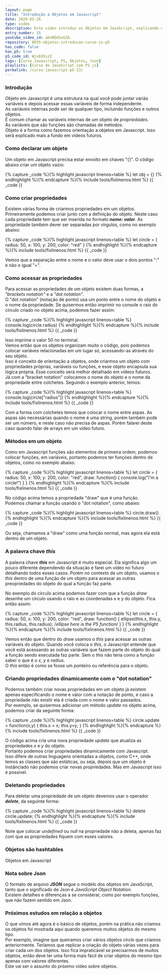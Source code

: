 ```yaml
---
layout: page
title: "Introdução a Objetos em Javascript"
date: 2020-05-26
type: video
description: Este vídeo introduz os Objetos em JavaScript, explicando os conceitos básicos.
entry_number: 35
youtube_video_id: abnRDdSuGZA
repository: 0035-objetos-introducao-curso-js-p5
has_code: false
has_p5: true
p5_code_id: WjxEd5izZ
tags: [Curso Javascript, P5, Objetos, Json]
playlists: [Curso de JavaScript com P5.js]
permalink: /curso-javascript-p5-13/
---
```


### Introdução

Objeto em Javascript é uma estrutura na qual você pode juntar variás variáveis e depois acessar essas variáveis de forma independente.  
As variáveis internas pode ser de qualquer tipo, incluindo funções e outros objetos.  
É comum chamar as variáveis internas de um objeto de *propriedades*.  
As variáveis que são funções são chamadas de métodos.  
Objeto é a forma como fazemos orientação a objetos em Javascript. Isso será explicado mais a fundo em vídeos futuros.  

### Como declarar um objeto

Um objeto em Javascript precisa estar envolto em chaves "{}". O código abaixo criar um objeto vazio:

{% capture _code %}{% highlight javascript linenos=table %}
let obj = {}
{% endhighlight %}{% endcapture %}{% include tools/fixlinenos.html %}
{{ _code }}

### Como criar propriedades

Existem várias forma de criarmos propriedades em um objetos.  
Primeiramente podemos criar junto com a definição do objeto. Neste caso cada propriedade tem que ser inserida no formato ***nome: valor***. As propriedade também dever ser separadas por vírgulos, como no exemplo abaixo:

{% capture _code %}{% highlight javascript linenos=table %}
let circle = {
    radius: 50,
    x: 100,
    y: 200,
    color: "red"
}
{% endhighlight %}{% endcapture %}{% include tools/fixlinenos.html %}
{{ _code }}

Vemos que a separação entre o nome e o valor deve usar o dois pontos ":" e não o igual "=".  

### Como acessar as propriedades

Para acessar as propriedades de um objeto existem duas formas, a *"brackets notation"* e a *"dot notation"*.  
O "dot notation" (notação de ponto) usa um ponto entre o nome do objeto e o nome da propriedade. Se quisermos então imprimir no console o raio do círculo criado no objeto acima, podemos fazer assim:  

{% capture _code %}{% highlight javascript linenos=table %}
console.log(circle.radius)
{% endhighlight %}{% endcapture %}{% include tools/fixlinenos.html %}
{{ _code }}

Isso imprime o valor 50 no terminal.  
Vemos então que os objetos organizam muito o código, pois podemos colocar variáves relacionadas em um lugar só, acessando-as através do seu objeto.  
Isso é conceito de orientação a objetos, onde criarmos um objeto com propriedades próprias, variáveis ou funções, e esse objeto encapsula sua lógica própria. Esse conceito será melhor detalhado em vídeos futuros.  
Já com a "bracket notation" colocamos o nome do objeto e o nome da propriedade entre colchetes. Seguindo o exemplo anterior, temos:  

{% capture _code %}{% highlight javascript linenos=table %}
console.log(circle["radius"])
{% endhighlight %}{% endcapture %}{% include tools/fixlinenos.html %}
{{ _code }}

Com a forma com colchetes temos que colocar o nome entre aspas. As aspas são necessárias quando o nome é uma string, porém também pode ser um número, e neste caso não precisa de aspas. Porém falarei deste caso quando falar de arrays em um vídeo futuro.  

### Métodos em um objeto

Como em Javascript funções são elementos de primeira ordem, podemos colocar funções, em variáveis, portanto podemos ter funções dentro de objetos, como no exemplo abaixo:

{% capture _code %}{% highlight javascript linenos=table %}
let circle = {
    radius: 50,
    x: 100,
    y: 200,
    color: "red",
    draw: function() {
        console.log("I'm a circle!")
    }
}
{% endhighlight %}{% endcapture %}{% include tools/fixlinenos.html %}
{{ _code }}

No código acima temos a propriedade "draw" que é uma função.  
Podemos chamar a função usando o "dot notation", como abaixo:

{% capture _code %}{% highlight javascript linenos=table %}
circle.draw()
{% endhighlight %}{% endcapture %}{% include tools/fixlinenos.html %}
{{ _code }}

Ou seja, chamamos a "draw" como uma função normal, mas agora ela está dentro de um objeto.

### A palavra chave ***this***

A palavra chave ***this*** em Javascript é muito especial. Ela significa algo um pouco diferente dependendo da situação e farei um vídeo no futuro detalhando todos esses casos. Porém no contexto de um objeto, usamos o *this* dentro de uma função de um objeto para acessar as outras preopriedades do objeto do qual a função faz parte.  

No exemplo do círculo acima podemos fazer com que a função *draw* desenhe um círculo usando o raio e as coordenadas x e y do objeto. Fica então assim:

{% capture _code %}{% highlight javascript linenos=table %}
let circle = {
    radius: 50,
    x: 100,
    y: 200,
    color: "red",
    draw: function() {
        ellipse(this.x, this.y, this.radius, this.radius); /*ellipse here is the P5 function*/
    }
}
{% endhighlight %}{% endcapture %}{% include tools/fixlinenos.html %}
{{ _code }}

Vemos então que dentro do *draw* usamos o *this* para acessar as outras variáveis do objeto. Quando você coloca o *this*, o Javascript entende que você está acessando as outras variáveis que fazem parte do objeto do qual a função sendo executada faz parte. Sem o *this* não teria como a função saber o que é o *x*, *y* e *radius*.  
O *this* então é como se fosse um ponteiro ou referência para o objeto.

### Criando propriedades dinamicamente com o "dot notation"

Podemos também criar novas propriedades em um objeto já existem apenas especificando o nome e valor com a notação de ponto, e caso a propriedade não existir ela é criada com o nome e valor passados.  
Por exemplo, se quisermos adicionar um método *update* no objeto acima, podemos criar da seguinte forma:

{% capture _code %}{% highlight javascript linenos=table %}
circle.update = function(x,y) {
    this.x = x;
    this.y=y;
}
{% endhighlight %}{% endcapture %}{% include tools/fixlinenos.html %}
{{ _code }}

O código acima cria uma nova propriedade *update* que atualiza as propriedades *x* e *y* do objeto.  
Portanto podemos criar propriedades dinamicamente com Javascript.  
Isso difere de outras linguagens orientadas a objetos, como C++, onde temos as classes que são estáticas, ou seja, depois que um objeto é instânciado não podemos criar novas propriedades. Mas em Javascript isso é possível.

### Deletando propriedades

Para deletar uma propriedade de um objeto devemos usar o operador ***delete***, da seguinte forma:

{% capture _code %}{% highlight javascript linenos=table %}
delete circle.update;
{% endhighlight %}{% endcapture %}{% include tools/fixlinenos.html %}
{{ _code }}

Note que colocar *undefined* ou *null* na propriedade não a deleta, apenas faz com que as propriedades fiquem com esses valores.

### Objetos são hashtables

Objetos em Javascript

### Nota sobre Json

O formato de arquivo ***JSON*** segue o modelo dos objetos em JavaScript, tanto que o significado de Json é *JavaScript Object Notation*.  
Existem detalhes e diferenças a se considerar, como por exemplo funções, que não fazem sentido em Json.  

### Próximos estudos em relação a objetos

O que vimos até agora é o básico de objetos, porém na prática não criamos os objetos foi mostrada aqui quando queremos muitos objetos do mesmo tipo.  
Por exemplo, imagine que queiramos criar vários objetos *circle* que criamos anteriormente. Teríamos que replicar a criação do objeto várias vezes para criar cada um dos objetos. Isso fica impraticável se precisarmos de muitos objetos, então deve ter uma forma mais fácil de criar objetos do mesmo tipo apenas com valores diferentes.  
Este vai ser o assunto do próximo vídeo sobre objetos.